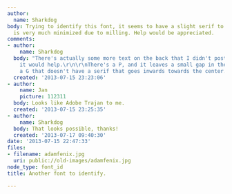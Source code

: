```yaml
---
author:
  name: Sharkdog
body: Trying to identify this font, it seems to have a slight serif to it, but this
  is very much minimized due to milling. Help would be appreciated.
comments:
- author:
    name: Sharkdog
  body: "There's actually some more text on the back that I didn't post, I could if
    it would help.\r\n\r\nThere's a P, and it leaves a small gap in the middle, and
    a G that doesn't have a serif that goes inwards towards the center."
  created: '2013-07-15 23:23:06'
- author:
    name: Jan
    picture: 112311
  body: Looks like Adobe Trajan to me.
  created: '2013-07-15 23:25:35'
- author:
    name: Sharkdog
  body: That looks possible, thanks!
  created: '2013-07-17 09:40:30'
date: '2013-07-15 22:47:33'
files:
- filename: adamfenix.jpg
  uri: public://old-images/adamfenix.jpg
node_type: font_id
title: Another font to identify.

---
```

